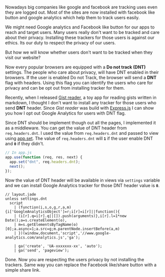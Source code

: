 <!--


---
 "Express.js : respect DNT header"
excerpt: "Express.js : respect DNT header"
date: 2015-01-02 00:00:00 IST
updated: 2015-01-02 00:00:00 IST
categories: javascript, express, nodejs
---

-->
<!DOCTYPE html>
<html>

<head>
  <title>basic-git-workflow</title>
  <meta charset="utf-8">
  <meta name="viewport" content="width=device-width, initial-scale=1.0">

  <link rel="stylesheet" href="./css/bootstrap.css">
  <link rel="stylesheet" href="./css/bootstrap.grid.css">
  <link rel="stylesheet" href="./css/bootstrap.min.css">
  <link rel="stylesheet" href="./css/bootstrap-reboot.min.css">
  <link rel="stylesheet" href="./css/bootstrap.css.map">
  <link rel="stylesheet" href="./css/blog-home.css">
  <link rel="stylesheet" href="./css/prism.css">
  <script async defer src="./css/prism.js"></script>
</head>

<body>

Nowadays big companies like google and facebook are tracking uses even they are logged out. Most of the sites are now installed with facebook like button and google analytics which help them to track users easily.

We might need Google analytics and Facebook like button for our apps to reach and target users. Many users really don't want to be tracked and care about their privacy. Installing these trackers for those users is against our ethics. Its our duty to respect the privacy of our users.

But how we will know whether users don't want to be tracked when they visit our website?

Now every popular browsers are equipped with a **Do not track (DNT)** settings. The people who care about privacy, will have DNT enabled in their browsers. If the user is enabled Do not Track, the browser will send a **DNT** flag with headers. Using this flag you can identify the users who care for privacy and can be opt out from installing tracker for them.

Recently, when I released [Gist reader](http://gistreader.herokuapp.com/), a toy app for reading gists written in markdown, I thought I don't want to install any tracker for those users who send **DNT** header. Since _Gist reader_ was build with [Express.js](http://expressjs.com) I can show you how I opt out Google Analytics for users with DNT flag.

Since DNT should be implement though out all the pages, I implemented it as a middleware. You can get the value of DNT header from `req.headers.dnt`. I used the value from `req.headers.dnt` and passed to view using [app.set](http://expressjs.com/api.html#app.set). The value of `req.headers.dnt` will **`1`** if the user enable DNT and **`0`** if they didn't.

```js
// In app.js
app.use(function (req, res, next) {
  app.set("dnt", req.headers.dnt);
  next();
});
```

Now the value of DNT header will be available in views via `settings` variable and we can install Google Analytics tracker for those DNT header value is **`0`**.

```jade
// layout.jade
unless settings.dnt
  script
    | (function(i,s,o,g,r,a,m){i['GoogleAnalyticsObject']=r;i[r]=i[r]||function(){
    | (i[r].q=i[r].q||[]).push(arguments)},i[r].l=1*new Date();a=s.createElement(o),
    | m=s.getElementsByTagName(o)[0];a.async=1;a.src=g;m.parentNode.insertBefore(a,m)
    | })(window,document,'script','//www.google-analytics.com/analytics.js','ga');

    | ga('create', 'UA-xxxxxxx-xx', 'auto');
    | ga('send', 'pageview');
```

Done. Now you are respecting the users privacy by not installing the trackers. Same way you can replace the Facebook like/share button with a simple share link.
